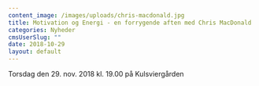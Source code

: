 ```yaml
---
content_image: /images/uploads/chris-macdonald.jpg
title: Motivation og Energi - en forrygende aften med Chris MacDonald
categories: Nyheder
cmsUserSlug: ""
date: 2018-10-29 
layout: default
---
```


Torsdag den 29. nov. 2018 kl. 19.00 på Kulsviergården